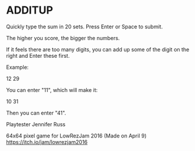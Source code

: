 # ADDITUP

Quickly type the sum in 20 sets.
Press Enter or Space to submit.

The higher you score, the bigger the numbers.

If it feels there are too many digits,
you can add up some of the digit on the right
and Enter these first.

Example:

12
29

You can enter "11", which will make it:

10
31

Then you can enter "41".

Playtester Jennifer Russ

64x64 pixel game for LowRezJam 2016 (Made on April 9)
https://itch.io/jam/lowrezjam2016
